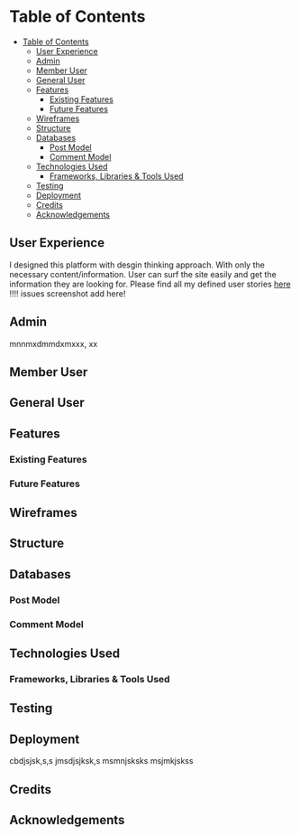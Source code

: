 # Table of Contents

- [Table of Contents](#table-of-contents)
  - [User Experience](#user-experience)
  - [Admin](#admin)
  - [Member User](#member-user)
  - [General User](#general-user)
  - [Features](#features)
    - [Existing Features](#existing-features)
    - [Future Features](#future-features)
  - [Wireframes](#wireframes)
  - [Structure](#structure)
  - [Databases](#databases)
    - [Post Model](#post-model)
    - [Comment Model](#comment-model)
  - [Technologies Used](#technologies-used)
    - [Frameworks, Libraries \& Tools Used](#frameworks-libraries--tools-used)
  - [Testing](#testing)
  - [Deployment](#deployment)
  - [Credits](#credits)
  - [Acknowledgements](#acknowledgements)

## User Experience

I designed this platform with desgin thinking approach. With only the necessary content/information. User can surf the site easily and get the information they are looking for. Please find all my defined user stories [here]()    !!!! issues screenshot add here!

## Admin
mnnmxdmmdxmxxx, xx

## Member User

## General User

## Features

### Existing Features

### Future Features

## Wireframes

## Structure

## Databases

### Post Model

### Comment Model

## Technologies Used

### Frameworks, Libraries & Tools Used

## Testing

## Deployment
cbdjsjsk,s,s 
jmsdjsjksk,s
msmnjsksks
msjmkjskss


## Credits

## Acknowledgements
